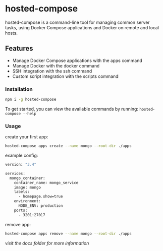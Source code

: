 # hosted-compose

hosted-compose is a command-line tool for managing common server tasks, using Docker Compose applications and Docker on remote and local hosts.

## Features

- Manage Docker Compose applications with the apps command
- Manage Docker with the docker command
- SSH integration with the ssh command
- Custom script integration with the scripts command

### Installation

```sh
npm i -g hosted-compose
```

To get started, you can view the available commands by running: `hosted-compose --help`

### Usage

create your first app:

```sh
hosted-compose apps create --name mongo --root-dir ./apps
```

example config:

```sh
version: "3.4"

services:
  mongo_container:
    container_name: mongo_service
    image: mongo
    labels:
      - homepage.show=true
    environment:
      NODE_ENV: production
    ports:
      - 3201:27017
```

remove app:

```sh
hosted-compose apps remove --name mongo --root-dir ./apps
```

_visit the docs folder for more information_
